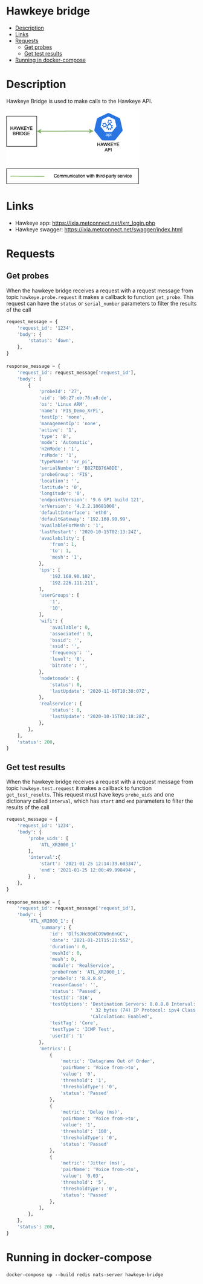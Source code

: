 # Hawkeye bridge
* [Description](#description)
* [Links](#links)
* [Requests](#requests)
  * [Get probes](#get-probes)
  * [Get test results](#get-test-results)
* [Running in docker-compose](#running-in-docker-compose)

# Description
Hawkeye Bridge is used to make calls to the Hawkeye API.

![IMAGE: hawkeye-bridge_microservice_relationships](/docs/img/system_overview/capabilities/hawkeye-bridge_microservice_relationships.png)

# Links
- Hawkeye app: https://ixia.metconnect.net/ixrr_login.php
- Hawkeye swagger: https://ixia.metconnect.net/swagger/index.html

# Requests
## Get probes
When the hawkeye bridge receives a request with a request message from topic `hawkeye.probe.request` it makes a callback
to function `get_probe`. This request can have the `status` or `serial_number` parameters to filter the results of the
call

```python
request_message = {
    'request_id': '1234',
    'body': {
        'status': 'down',
    },
}

response_message = {
    'request_id': request_message['request_id'],
    'body': [
        {
            'probeId': '27',
            'uid': 'b8:27:eb:76:a8:de',
            'os': 'Linux ARM',
            'name': 'FIS_Demo_XrPi',
            'testIp': 'none',
            'managementIp': 'none',
            'active': '1',
            'type': '8',
            'mode': 'Automatic',
            'n2nMode': '1',
            'rsMode': '1',
            'typeName': 'xr_pi',
            'serialNumber': 'B827EB76A8DE',
            'probeGroup': 'FIS',
            'location': '',
            'latitude': '0',
            'longitude': '0',
            'endpointVersion': '9.6 SP1 build 121',
            'xrVersion': '4.2.2.10681008',
            'defaultInterface': 'eth0',
            'defaultGateway': '192.168.90.99',
            'availableForMesh': '1',
            'lastRestart': '2020-10-15T02:13:24Z',
            'availability': {
                'from': 1,
                'to': 1,
                'mesh': '1',
            },
            'ips': [
                '192.168.90.102',
                '192.226.111.211',
            ],
            'userGroups': [
                '1',
                '10',
            ],
            'wifi': {
                'available': 0,
                'associated': 0,
                'bssid': '',
                'ssid': '',
                'frequency': '',
                'level': '0',
                'bitrate': '',
            },
            'nodetonode': {
                'status': 0,
                'lastUpdate': '2020-11-06T10:38:07Z',
            },
            'realservice': {
                'status': 0,
                'lastUpdate': '2020-10-15T02:18:28Z',
            },
        },
    ],
    'status': 200,
}
```

## Get test results
When the hawkeye bridge receives a request with a request message from topic `hawkeye.test.request` it makes a callback
to function `get_test_results`. This request must have keys `probe_uids` and one dictionary called `interval`, which
has `start` and `end` parameters to filter the results of the call

```python
request_message = {
    'request_id': '1234',
    'body': {
        'probe_uids': [
            'ATL_XR2000_1'
        ], 
        'interval':{
            'start': '2021-01-25 12:14:39.603347',
            'end': '2021-01-25 12:00:49.998494',
        } ,
    },
}

response_message = {
    'request_id': request_message['request_id'],
    'body': {
        'ATL_XR2000_1': {
            'summary': {
                'id': 'DlfsJHcB0dCO9W0n6nGC',
                'date': '2021-01-21T15:21:55Z',
                'duration': 0,
                'meshId': 0,
                'mesh': 0,
                'module': 'RealService',
                'probeFrom': 'ATL_XR2000_1',
                'probeTo': '8.8.8.8',
                'reasonCause': '',
                'status': 'Passed',
                'testId': '316',
                'testOptions': 'Destination Servers: 8.8.8.8 Interval: 20 ms Count: 100 packets Packet Size:'
                               ' 32 bytes (74) IP Protocol: ipv4 Class of Service: Best Effort Jitter '
                               'Calculation: Enabled',
                'testTag': 'Core',
                'testType': 'ICMP Test',
                'userId': '1'
            },  
            'metrics': [
                {
                    'metric': 'Datagrams Out of Order',
                    'pairName': 'Voice from->to',
                    'value': '0',
                    'threshold': '1',
                    'thresholdType': '0',
                    'status': 'Passed'
                },
                {
                    'metric': 'Delay (ms)',
                    'pairName': 'Voice from->to',
                    'value': '1',
                    'threshold': '100',
                    'thresholdType': '0',
                    'status': 'Passed'
                },
                {
                    'metric': 'Jitter (ms)',
                    'pairName': 'Voice from->to',
                    'value': '0.03',
                    'threshold': '5',
                    'thresholdType': '0',
                    'status': 'Passed'
                },
            ],
        },
    }, 
    'status': 200,
}
```

# Running in docker-compose
`docker-compose up --build redis nats-server hawkeye-bridge`
